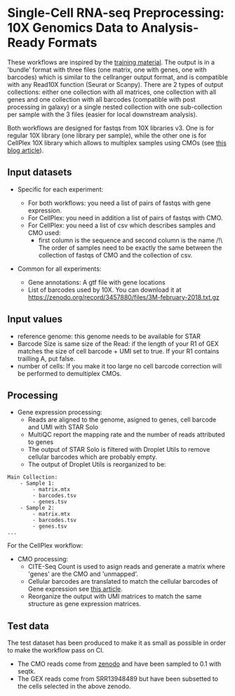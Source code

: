 # Single-Cell RNA-seq Preprocessing: 10X Genomics Data to Analysis-Ready Formats

These workflows are inspired by the [training material](https://training.galaxyproject.org/training-material/topics/single-cell/tutorials/scrna-preprocessing-tenx/tutorial.html). The output is in a 'bundle' format with three files (one matrix, one with genes, one with barcodes) which is similar to the cellranger output format, and is compatible with any Read10X function (Seurat or Scanpy). There are 2 types of output collections: either one collection with all matrices, one collection with all genes and one collection with all barcodes (compatible with post processing in galaxy) or a single nested collection with one sub-collection per sample with the 3 files (easier for local downstream analysis).

Both workflows are designed for fastqs from 10X libraries v3. One is for regular 10X library (one library per sample), while the other one is for CellPlex 10X library which allows to multiplex samples using CMOs (see [this blog article](https://www.10xgenomics.com/blog/answering-your-questions-about-sample-multiplexing-for-single-cell-gene-expression)).

## Input datasets

- Specific for each experiment:
    - For both workflows: you need a list of pairs of fastqs with gene expression.
    - For CellPlex: you need in addition a list of pairs of fastqs with CMO.
    - For CellPlex: you need a list of csv which describes samples and CMO used:
        - first column is the sequence and second column is the name
    /!\ The order of samples need to be exactly the same between the collection of fastqs of CMO and the collection of csv.

- Common for all experiments:
    - Gene annotations: A gtf file with gene locations
    - List of barcodes used by 10X. You can download it at https://zenodo.org/record/3457880/files/3M-february-2018.txt.gz

## Input values

- reference genome: this genome needs to be available for STAR
- Barcode Size is same size of the Read: if the length of your R1 of GEX matches the size of cell barcode + UMI set to true. If your R1 contains trailling A, put false.
- number of cells: If you make it too large no cell barcode correction will be performed to demultiplex CMOs.

## Processing
- Gene expression processing:
    - Reads are aligned to the genome, asigned to genes, cell barcode and UMI with STAR Solo
    - MultiQC report the mapping rate and the number of reads attributed to genes
    - The output of STAR Solo is filtered with Droplet Utils to remove cellular barcodes which are probably empty.
    - The output of Droplet Utils is reorganized to be:
```
Main Collection:
    - Sample 1:
        - matrix.mtx
        - barcodes.tsv
        - genes.tsv
    - Sample 2:
        - matrix.mtx
        - barcodes.tsv
        - genes.tsv
...
```
For the CellPlex workflow:
- CMO processing:
    - CITE-Seq Count is used to asign reads and generate a matrix where 'genes' are the CMO and 'unmapped'.
    - Cellular barcodes are translated to match the cellular barcodes of Gene expression see [this article](https://kb.10xgenomics.com/hc/en-us/articles/360031133451-Why-is-there-a-discrepancy-in-the-3M-february-2018-txt-barcode-whitelist-).
    - Reorganize the output with UMI matrices to match the same structure as gene expression matrices.

## Test data

The test dataset has been produced to make it as small as possible in order to make the workflow pass on CI.

- The CMO reads come from [zenodo](https://zenodo.org/records/10229382) and have been sampled to 0.1 with seqtk.
- The GEX reads come from SRR13948489 but have been subsetted to the cells selected in the above zenodo.
